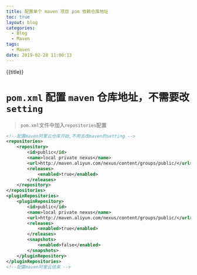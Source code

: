 ```yaml
---
title: 配置单个 maven 项目 pom 依赖仓库地址
toc: true
layout: blog
categories:
  - Blog
  - Maven
tags:
  - Maven
date: 2019-02-28 11:00:13
---
```

{{title}}
<!-- more -->
# `pom.xml` 配置 `maven` 仓库地址，不需要改 `setting`	

> `pom.xml`文件中加入`repositories`配置	

```xml
<!--配置maven阿里云仓库开始,不用去改maven的setting -->
<repositories>
	<repository>
		<id>public</id>
		<name>local private nexus</name>
		<url>http://maven.aliyun.com/nexus/content/groups/public/</url>
		<releases>
			<enabled>true</enabled>
		</releases>
	</repository>
</repositories>
<pluginRepositories>
	<pluginRepository>
		<id>public</id>
		<name>local private nexus</name>
		<url>http://maven.aliyun.com/nexus/content/groups/public/</url>
		<releases>
			<enabled>true</enabled>
		</releases>
		<snapshots>
			<enabled>false</enabled>
		</snapshots>
	</pluginRepository>
</pluginRepositories>
<!--配置maven阿里云结束 -->
```
